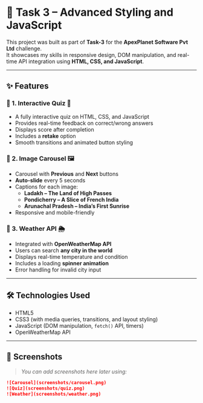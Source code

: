 # 🚀 Task 3 – Advanced Styling and JavaScript

This project was built as part of **Task-3** for the **ApexPlanet Software Pvt Ltd** challenge.  
It showcases my skills in responsive design, DOM manipulation, and real-time API integration using **HTML, CSS, and JavaScript**.

---

## ✨ Features

### 🔹 1. Interactive Quiz 💭
- A fully interactive quiz on HTML, CSS, and JavaScript
- Provides real-time feedback on correct/wrong answers
- Displays score after completion
- Includes a **retake** option
- Smooth transitions and animated button styling

### 🔹 2. Image Carousel 🖼️
- Carousel with **Previous** and **Next** buttons
- **Auto-slide** every 5 seconds
- Captions for each image:
  - **Ladakh – The Land of High Passes**
  - **Pondicherry – A Slice of French India**
  - **Arunachal Pradesh – India’s First Sunrise**
- Responsive and mobile-friendly

### 🔹 3. Weather API 🌦️
- Integrated with **OpenWeatherMap API**
- Users can search **any city in the world**
- Displays real-time temperature and condition
- Includes a loading **spinner animation**
- Error handling for invalid city input

---

## 🛠️ Technologies Used

- HTML5
- CSS3 (with media queries, transitions, and layout styling)
- JavaScript (DOM manipulation, `fetch()` API, timers)
- OpenWeatherMap API

---

## 📸 Screenshots

> _You can add screenshots here later using:_

```md
![Carousel](screenshots/carousel.png)
![Quiz](screenshots/quiz.png)
![Weather](screenshots/weather.png)
